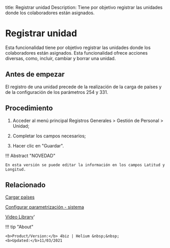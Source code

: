 title: Registrar unidad
Description: Tiene por objetivo registrar las unidades donde los colaboradores están asignados.
# Registrar unidad

Esta funcionalidad tiene por objetivo registrar las unidades donde los colaboradores están asignados.
Esta funcionalidad ofrece acciones diversas, como, incluir, cambiar y borrar una unidad.

Antes de empezar
----------------

El registro de una unidad precede de la realización de la carga de países y de
la configuración de los parámetros 254 y 331.

Procedimiento
-------------

1.  Acceder al menú principal Registros Generales \> Gestión de Personal \>
    Unidad;

2.  Completar los campos necesarios;

3.  Hacer clic en "Guardar".

!!! Abstract "NOVEDAD"

    En esta versión se puede editar la información en los campos Latitud y
    Longitud.


Relacionado
-----------

[Cargar países](/es-es/4biz-helium/platform-administration/region-and-language/load-countries.html)

[Configurar parametrización - sistema](/es-es/4biz-helium/platform-administration/parameters-list/configure-parametrization-system.html)

<i class='fa fa-youtube-play  fa-2x' style='color:#97ce17;vertical-align: middle;'> </i> [Video Library](https://www.youtube.com/playlist?list=PLB5qK2uzf2ROwgzOQev5pGYCVesY4iH8v)'

!!! tip "About"

    <b>Product/Version:</b> 4biz | Helium &nbsp;&nbsp;
    <b>Updated:</b>11/03/2021

